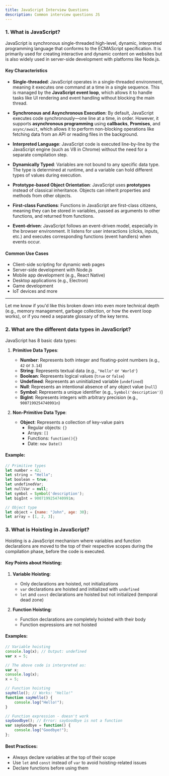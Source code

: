 ```yaml
---
title: JavaScript Interview Questions
description: Common interview questions JS
---
```


### 1. What is JavaScript?

JavaScript is synchronous single-threaded  high-level, dynamic, interpreted programming language that conforms to the ECMAScript specification. It is primarily used for creating interactive and dynamic content on websites but is also widely used in server-side development with platforms like Node.js.

#### Key Characteristics

* **Single-threaded**:
  JavaScript operates in a single-threaded environment, meaning it executes one command at a time in a single sequence. This is managed by the **JavaScript event loop**, which allows it to handle tasks like UI rendering and event handling without blocking the main thread.

* **Synchronous and Asynchronous Execution**:
  By default, JavaScript executes code synchronously—one line at a time, in order. However, it supports **asynchronous programming** using **callbacks**, **Promises**, and `async/await`, which allows it to perform non-blocking operations like fetching data from an API or reading files in the background.

* **Interpreted Language**:
  JavaScript code is executed line-by-line by the JavaScript engine (such as V8 in Chrome) without the need for a separate compilation step.

* **Dynamically Typed**:
  Variables are not bound to any specific data type. The type is determined at runtime, and a variable can hold different types of values during execution.

* **Prototype-based Object Orientation**:
  JavaScript uses **prototypes** instead of classical inheritance. Objects can inherit properties and methods from other objects.

* **First-class Functions**:
  Functions in JavaScript are first-class citizens, meaning they can be stored in variables, passed as arguments to other functions, and returned from functions.

* **Event-driven**:
  JavaScript follows an event-driven model, especially in the browser environment. It listens for user interactions (clicks, inputs, etc.) and executes corresponding functions (event handlers) when events occur.

#### Common Use Cases

* Client-side scripting for dynamic web pages
* Server-side development with Node.js
* Mobile app development (e.g., React Native)
* Desktop applications (e.g., Electron)
* Game development
* IoT devices and more

---

Let me know if you'd like this broken down into even more technical depth (e.g., memory management, garbage collection, or how the event loop works), or if you need a separate glossary of the key terms.



### 2. What are the different data types in JavaScript?

JavaScript has 8 basic data types:

1. **Primitive Data Types**:
   - **Number**: Represents both integer and floating-point numbers (e.g., `42` or `3.14`)
   - **String**: Represents textual data (e.g., `"Hello"` or `'World'`)
   - **Boolean**: Represents logical values (`true` or `false`)
   - **Undefined**: Represents an uninitialized variable (`undefined`)
   - **Null**: Represents an intentional absence of any object value (`null`)
   - **Symbol**: Represents a unique identifier (e.g., `Symbol('description')`)
   - **BigInt**: Represents integers with arbitrary precision (e.g., `9007199254740991n`)

2. **Non-Primitive Data Type**:
   - **Object**: Represents a collection of key-value pairs
     - Regular objects: `{}`
     - Arrays: `[]`
     - Functions: `function(){}`
     - Date: `new Date()`

#### Example:

```javascript
// Primitive types
let number = 42;
let string = "Hello";
let boolean = true;
let undefinedVar;
let nullVar = null;
let symbol = Symbol('description');
let bigInt = 9007199254740991n;

// Object type
let object = {name: "John", age: 30};
let array = [1, 2, 3];
```

### 3. What is Hoisting in JavaScript?

Hoisting is a JavaScript mechanism where variables and function declarations are moved to the top of their respective scopes during the compilation phase, before the code is executed.

#### Key Points about Hoisting:

1. **Variable Hoisting**:
   - Only declarations are hoisted, not initializations
   - `var` declarations are hoisted and initialized with `undefined`
   - `let` and `const` declarations are hoisted but not initialized (temporal dead zone)

2. **Function Hoisting**:
   - Function declarations are completely hoisted with their body
   - Function expressions are not hoisted

#### Examples:

```javascript
// Variable hoisting
console.log(x); // Output: undefined
var x = 5;

// The above code is interpreted as:
var x;
console.log(x);
x = 5;

// Function hoisting
sayHello(); // Works: "Hello!"
function sayHello() {
    console.log("Hello!");
}

// Function expression - doesn't work
sayGoodbye(); // Error: sayGoodbye is not a function
var sayGoodbye = function() {
    console.log("Goodbye!");
};
```

#### Best Practices:
- Always declare variables at the top of their scope
- Use `let` and `const` instead of `var` to avoid hoisting-related issues
- Declare functions before using them
